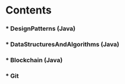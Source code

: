 Contents
=====
### * DesignPatterns (Java)
### * DataStructuresAndAlgorithms (Java)
### * Blockchain (Java)
### * Git
